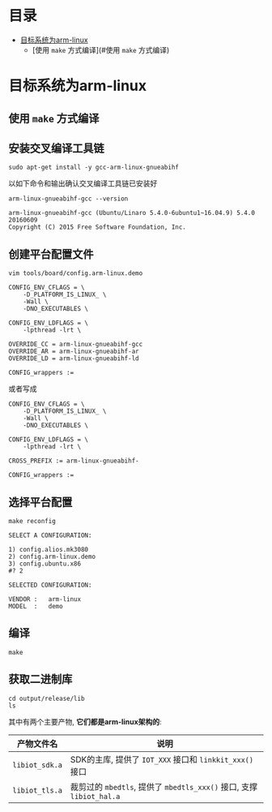 # <a name="目录">目录</a>
+ [目标系统为arm-linux](#目标系统为arm-linux)
    * [使用 `make` 方式编译](#使用 `make` 方式编译)

# <a name="目标系统为arm-linux">目标系统为arm-linux</a>

## <a name="使用 `make` 方式编译">使用 `make` 方式编译</a>

安装交叉编译工具链
---
    sudo apt-get install -y gcc-arm-linux-gnueabihf

以如下命令和输出确认交叉编译工具链已安装好

    arm-linux-gnueabihf-gcc --version

    arm-linux-gnueabihf-gcc (Ubuntu/Linaro 5.4.0-6ubuntu1~16.04.9) 5.4.0 20160609
    Copyright (C) 2015 Free Software Foundation, Inc.

创建平台配置文件
---
    vim tools/board/config.arm-linux.demo

    CONFIG_ENV_CFLAGS = \
        -D_PLATFORM_IS_LINUX_ \
        -Wall \
        -DNO_EXECUTABLES \

    CONFIG_ENV_LDFLAGS = \
        -lpthread -lrt \

    OVERRIDE_CC = arm-linux-gnueabihf-gcc
    OVERRIDE_AR = arm-linux-gnueabihf-ar
    OVERRIDE_LD = arm-linux-gnueabihf-ld

    CONFIG_wrappers :=

或者写成

    CONFIG_ENV_CFLAGS = \
        -D_PLATFORM_IS_LINUX_ \
        -Wall \
        -DNO_EXECUTABLES \

    CONFIG_ENV_LDFLAGS = \
        -lpthread -lrt \

    CROSS_PREFIX := arm-linux-gnueabihf-

    CONFIG_wrappers :=

选择平台配置
---
    make reconfig

    SELECT A CONFIGURATION:

    1) config.alios.mk3080
    2) config.arm-linux.demo
    3) config.ubuntu.x86
    #? 2

    SELECTED CONFIGURATION:

    VENDOR :   arm-linux
    MODEL  :   demo

编译
---
    make

获取二进制库
---

    cd output/release/lib
    ls

其中有两个主要产物, **它们都是arm-linux架构的**:

| 产物文件名      | 说明
|-----------------|-------------------------------------------------------------------------
| `libiot_sdk.a`  | SDK的主库, 提供了 `IOT_XXX` 接口和 `linkkit_xxx()` 接口
| `libiot_tls.a`  | 裁剪过的 `mbedtls`, 提供了 `mbedtls_xxx()` 接口, 支撑 `libiot_hal.a`
